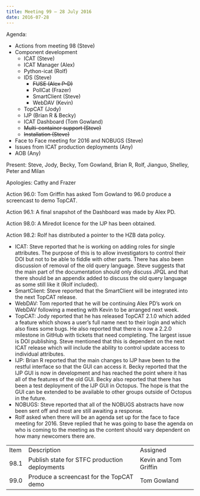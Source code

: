 ```yaml
---
title: Meeting 99 – 28 July 2016
date: 2016-07-28
---
```


Agenda:

  - Actions from meeting 98 (Steve)
  - Component development
      - ICAT (Steve)
      - ICAT Manager (Alex)
      - Python-icat (Rolf)
      - IDS (Steve)
          - ~~FUSE (Alex P-D)~~
          - PollCat (Frazer)
          - SmartClient (Steve)
          - WebDAV (Kevin)
      - TopCAT (Jody)
      - IJP (Brian R & Becky)
      - ICAT Dashboard (Tom Gowland)
      - ~~Multi-container support (Steve)~~
      - ~~Installation (Steve)~~
  - Face to Face meeting for 2016 and NOBUGS (Steve)
  - Issues from ICAT production deployments (Any)
  - AOB (Any)

Present: Steve, Jody, Becky, Tom Gowland, Brian R, Rolf, Jianguo,
Shelley, Peter and Milan

Apologies: Cathy and Frazer

Action 96.0: Tom Griffin has asked Tom Gowland to 96.0 produce a
screencast to demo TopCAT.

Action 96.1: A final snapshot of the Dashboard was made by Alex PD.

Action 98.0: A Miredot licence for the IJP has been obtained.

Action 98.2: Rolf has distributed a pointer to the HZB data policy.

  - ICAT: Steve reported that he is working on adding roles for single
    attributes. The purpose of this is to allow investigators to control
    their DOI but not to be able to fiddle with other parts. There has
    also been discussion of removal of the old query language. Steve
    suggests that the main part of the documentation should only discuss
    JPQL and that there should be an appendix added to discuss the old
    query language as some still like it (Rolf included).
  - SmartClient: Steve reported that the SmartClient will be integrated
    into the next TopCAT release.
  - WebDAV: Tom reported that he will be continuing Alex PD’s work on
    WebDAV following a meeting with Kevin to be arranged next week.
  - TopCAT: Jody reported that he has released TopCAT 2.1.0 which added
    a feature which shows a user’s full name next to their login and
    which also fixes some bugs. He also reported that there is now a
    2.2.0 milestone in GitHub with tickets that need completing. The
    largest issue is DOI publishing. Steve mentioned that this is
    dependent on the next ICAT release which will include the ability to
    control update access to individual attributes.
  - IJP: Brian R reported that the main changes to IJP have been to the
    restful interface so that the GUI can access it. Becky reported that
    the IJP GUI is now in development and has reached the point where it
    has all of the features of the old GUI. Becky also reported that
    there has been a test deployment of the IJP GUI in Octopus. The hope
    is that the GUI can be extended to be available to other groups
    outside of Octopus in the future.
  - NOBUGS: Steve reported that all of the NOBUGS abstracts have now
    been sent off and most are still awaiting a response.
  - Rolf asked when there will be an agenda set up for the face to face
    meeting for 2016. Steve replied that he was going to base the agenda
    on who is coming to the meeting as the content should vary dependent
    on how many newcomers there
are.

|      |                                               |                       |
| ---- | --------------------------------------------- | --------------------- |
| Item | Description                                   | Assigned              |
| 98.1 | Publish state for STFC production deployments | Kevin and Tom Griffin |
| 99.0 | Produce a screencast for the TopCAT demo      | Tom Gowland           |
